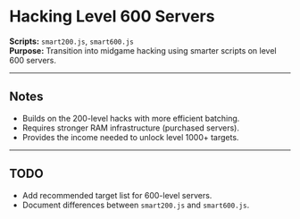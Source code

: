 # Hacking Level 600 Servers

**Scripts:** `smart200.js`, `smart600.js`  
**Purpose:** Transition into midgame hacking using smarter scripts on level 600 servers.  

---

## Notes
- Builds on the 200-level hacks with more efficient batching.  
- Requires stronger RAM infrastructure (purchased servers).  
- Provides the income needed to unlock level 1000+ targets.  

---

## TODO
- Add recommended target list for 600-level servers.  
- Document differences between `smart200.js` and `smart600.js`.  
